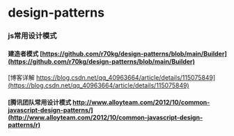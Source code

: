 # design-patterns
### js常用设计模式

#### 建造者模式  [https://github.com/r70kg/design-patterns/blob/main/Builder](https://github.com/r70kg/design-patterns/blob/main/Builder)  

[博客详解    https://blog.csdn.net/qq_40963664/article/details/115075849](https://blog.csdn.net/qq_40963664/article/details/115075849)







  
    
      
        
        
#### [腾讯团队常用设计模式 http://www.alloyteam.com/2012/10/common-javascript-design-patterns/](http://www.alloyteam.com/2012/10/common-javascript-design-patterns/r)
